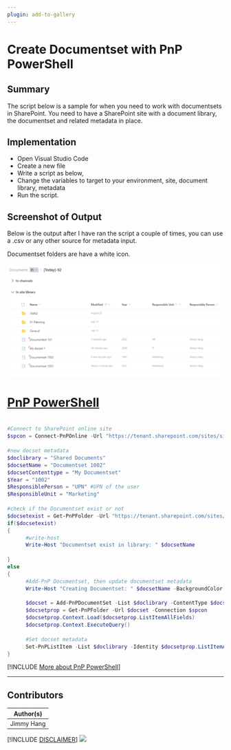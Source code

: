 ```yaml
---
plugin: add-to-gallery
---
```


# Create Documentset with PnP PowerShell 

## Summary

The script below is a sample for when you need to work with documentsets in SharePoint. 
You need to have a SharePoint site with a document library, the documentset and related metadata in place.


## Implementation

- Open Visual Studio Code
- Create a new file
- Write a script as below,
- Change the variables to target to your environment, site, document library, metadata
- Run the script.
 
## Screenshot of Output 

Below is the output after I have ran the script a couple of times, you can use a .csv or any other source for metadata input.
 
Documentset folders are have a white icon.

![Example Screenshot](assets/docset06.png)

# [PnP PowerShell](#tab/pnpps)
```powershell

#Connect to SharePoint online site
$spcon = Connect-PnPOnline -Url "https://tenant.sharepoint.com/sites/site" -Interactive -ReturnConnection

#new docset metadata
$doclibrary = "Shared Documents"
$docsetName = "Documentset 1002"
$docsetContenttype = "My Documentset"
$Year = "1002"
$ResponsiblePerson = "UPN" #UPN of the user
$ResponsibleUnit = "Marketing"

#check if the Documentset exist or not
$docsetexist = Get-PnPFolder -Url "https://tenant.sharepoint.com/sites/sites/$doclibrary/$docsetName" -Connection $spcon -ErrorAction SilentlyContinue
if($docsetexist)
{
      #write-host
      Write-Host "Documentset exist in library: " $docsetName 
            
}
else 
{
      #Add-PnP Documentset, then update documentset metadata
      Write-Host "Creating Documentset: " $docsetName -BackgroundColor Green

      $docset = Add-PnPDocumentSet -List $doclibrary -ContentType $docsetContenttype -Name $docsetName -Connection $spcon
      $docsetprop = Get-PnPFolder -Url $docset -Connection $spcon
      $docsetprop.Context.Load($docsetprop.ListItemAllFields)
      $docsetprop.Context.ExecuteQuery()

      #Set docset metadata
      Set-PnPListItem -List $doclibrary -Identity $docsetprop.ListItemAllFields.Id -Values @{Year="$Year"; Responsible_x0020_Person="$ResponsiblePerson"; Responsible_x0020_Unit="$ResponsibleUnit"} -Connection $spcon
}

```
[!INCLUDE [More about PnP PowerShell](../../docfx/includes/MORE-PNPPS.md)]
***


## Contributors

| Author(s) |
|-----------|
| Jimmy Hang|

[!INCLUDE [DISCLAIMER](../../docfx/includes/DISCLAIMER.md)]
<img src="https://pnptelemetry.azurewebsites.net/script-samples/scripts/create-dummy-docs-in-library" aria-hidden="true" />
